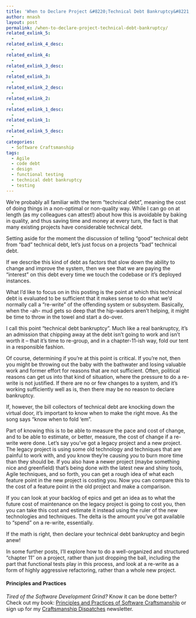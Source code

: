 ```yaml
---
title: 'When to Declare Project &#8220;Technical Debt Bankruptcy&#8221;'
author: mnash
layout: post
permalink: /when-to-declare-project-technical-debt-bankruptcy/
related_exlink_5:
  - 
related_exlink_4_desc:
  - 
related_exlink_4:
  - 
related_exlink_3_desc:
  - 
related_exlink_3:
  - 
related_exlink_2_desc:
  - 
related_exlink_2:
  - 
related_exlink_1_desc:
  - 
related_exlink_1:
  - 
related_exlink_5_desc:
  - 
categories:
  - Software Craftsmanship
tags:
  - Agile
  - code debt
  - design
  - functional testing
  - technical debt bankruptcy
  - testing
---
```

We&#8217;re probably all familiar with the term &#8220;technical debt&#8221;, meaning the cost of doing things in a non-optimal or non-quality way. While I can go on at length (as my colleagues can attest!) about how this is avoidable by baking in quality, and thus saving time and money at every turn, the fact is that many existing projects have considerable technical debt.

Setting aside for the moment the discussion of telling &#8220;good&#8221; technical debt from &#8220;bad&#8221; technical debt, let&#8217;s just focus on a projects &#8220;bad&#8221; technical debt. 

If we describe this kind of debt as factors that slow down the ability to change and improve the system, then we see that we are paying the &#8220;interest&#8221; on this debt every time we touch the codebase or it&#8217;s deployed instances. 

What I&#8217;d like to focus on in this posting is the point at which this technical debt is evaluated to be sufficient that it makes sense to do what we&#8217;d normally call a &#8220;re-write&#8221; of the offending system or subsystem. Basically, when the -ah- mud gets so deep that the hip-waders aren&#8217;t helping, it might be time to throw in the towel and start a do-over.

I call this point &#8220;technical debt bankruptcy&#8221;. Much like a real bankruptcy, it&#8217;s an admission that chipping away at the debt isn&#8217;t going to work and isn&#8217;t worth it &#8211; that it&#8217;s time to re-group, and in a chapter-11-ish way, fold our tent in a responsible fashion.

Of course, determining if you&#8217;re at this point is critical. If you&#8217;re not, then you might be throwing out the baby with the bathwater and losing valuable work and former effort for reasons that are not sufficient. Often, political reasons can get us into that kind of situation, where the pressure to do a re-write is not justified. If there are no or few changes to a system, and it&#8217;s working sufficiently well as is, then there may be no reason to declare bankruptcy.

If, however, the bill collectors of technical debt are knocking down the virtual door, it&#8217;s important to know when to make the right move. As the song says &#8220;know when to fold &#8216;em&#8221;.

Part of knowing this is to be able to measure the pace and cost of change, and to be able to estimate, or better, measure, the cost of change if a re-write were done. Let&#8217;s say you&#8217;ve got a legacy project and a new project. The legacy project is using some old technology and techniques that are painful to work with, and you know they&#8217;re causing you to burn more time than they should be. If you also have a newer project (maybe something nice and greenfield) that&#8217;s being done with the latest new and shiny tools, Agile techniques, and so forth, you can get a rough idea of what each feature point in the new project is costing you. Now you can compare this to the cost of a feature point in the old project and make a comparison. 

If you can look at your backlog of epics and get an idea as to what the future cost of maintenance on the legacy project is going to cost you, then you can take this cost and estimate it instead using the ruler of the new technologies and techniques. The delta is the amount you&#8217;ve got available to &#8220;spend&#8221; on a re-write, essentially.

If the math is right, then declare your technical debt bankruptcy and begin anew!

In some further posts, I&#8217;ll explore how to do a well-organized and structured &#8220;chapter 11&#8243; on a project, rather than just dropping the ball, including the part that functional tests play in this process, and look at a re-write as a form of highly aggressive refactoring, rather than a whole new project.

<div class="g-plusone" data-annotation="inline" data-width="300">
</div>

<!-- Place this tag after the last +1 button tag. -->

  


<div class="st-callout hastitle lightblue center" >
  <h4 class="st-callout-title ">
    Principles and Practices
  </h4>
  
  <div class="inside">
    <i>Tired of the Software Development Grind?</i> Know it can be done better? Check out my book: <a href="http://jglobal.com/principles-and-practices">Principles and Practices of Software Craftsmanship</a> or sign up for my <a href="http://jglobal.com/dispatches/">Craftsmanship Dispatches</a> newsletter.
  </div>
</div>

<div class="clear">
</div>